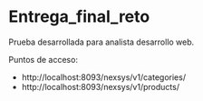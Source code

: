 # Entrega_final_reto
Prueba desarrollada para analista desarrollo web.

Puntos de acceso:
  - http://localhost:8093/nexsys/v1/categories/
  - http://localhost:8093/nexsys/v1/products/
